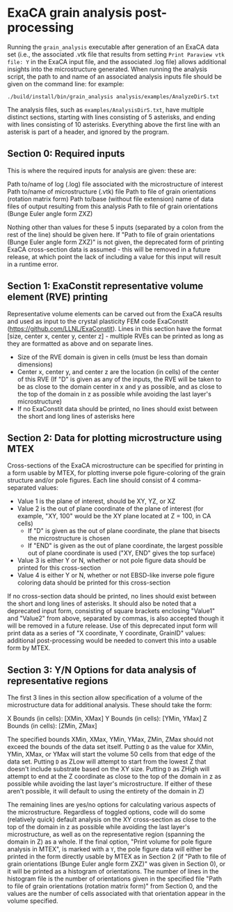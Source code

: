 # ExaCA grain analysis post-processing

Running the `grain_analysis` executable after generation of an ExaCA data set (i.e., the associated .vtk file that results from setting `Print Paraview vtk file: Y` in the ExaCA input file, and the associated .log file) allows additional insights into the microstructure generated. When running the analysis script, the path to and name of an associated analysis inputs file should be given on the command line: for example:

```
./build/install/bin/grain_analysis analysis/examples/AnalyzeDirS.txt
```

The analysis files, such as `examples/AnalysisDirS.txt`, have multiple distinct sections, starting with lines consisting of 5 asterisks, and ending with lines consisting of 10 asterisks. Everything above the first line with an asterisk is part of a header, and ignored by the program.

## Section 0: Required inputs

This is where the required inputs for analysis are given: these are:

Path to/name of log (.log) file associated with the microstructure of interest
Path to/name of microstructure (.vtk) file
Path to file of grain orientations (rotation matrix form)
Path to/base (without file extension) name of data files of output resulting from this analysis
Path to file of grain orientations (Bunge Euler angle form ZXZ)

Nothing other than values for these 5 inputs (separated by a colon from the rest of the line) should be given here. If "Path to file of grain orientations (Bunge Euler angle form ZXZ)" is not given, the deprecated form of printing ExaCA cross-section data is assumed - this will be removed in a future release, at which point the lack of including a value for this input will result in a runtime error.

## Section 1: ExaConstit representative volume element (RVE) printing

Representative volume elements can be carved out from the ExaCA results and used as input to the crystal plasticity FEM code ExaConstit (https://github.com/LLNL/ExaConstit). Lines in this section have the format [size, center x, center y, center z] - multiple RVEs can be printed as long as they are formatted as above and on separate lines.
* Size of the RVE domain is given in cells (must be less than domain dimensions)
* Center x, center y, and center z are the location (in cells) of the center of this RVE (If "D" is given as any of the inputs, the RVE will be taken to be as close to the domain center in x and y as possible, and as close to the top of the domain in z as possible while avoiding the last layer's microstructure)
* If no ExaConstit data should be printed, no lines should exist between the short and long lines of asterisks here

## Section 2: Data for plotting microstructure using MTEX

Cross-sections of the ExaCA microstructure can be specified for printing in a form usable by MTEX, for plotting inverse pole figure-coloring of the grain structure and/or pole figures. Each line should consist of 4 comma-separated values:
* Value 1 is the plane of interest, should be XY, YZ, or XZ
* Value 2 is the out of plane coordinate of the plane of interest (for example, "XY, 100" would be the XY plane located at Z = 100, in CA cells)
  - If "D" is given as the out of plane coordinate, the plane that bisects the microstructure is chosen
  - If "END" is given as the out of plane coordinate, the largest possible out of plane coordinate is used ("XY, END" gives the top surface)
* Value 3 is either Y or N, whether or not pole figure data should be printed for this cross-section
* Value 4 is either Y or N, whether or not EBSD-like inverse pole figure coloring data should be printed for this cross-section

If no cross-section data should be printed, no lines should exist between the short and long lines of asterisks. It should also be noted that a deprecated input form, consisting of square brackets enclosing "Value1" and "Value2" from above, separated by commas, is also accepted though it will be removed in a future release. Use of this deprecated input form will print data as a series of "X coordinate, Y coordinate, GrainID" values: additional post-processing would be needed to convert this into a usable form by MTEX.

## Section 3: Y/N Options for data analysis of representative regions

The first 3 lines in this section allow specification of a volume of the microstructure data for additional analysis. These should take the form:

X Bounds (in cells): [XMin, XMax]
Y Bounds (in cells): [YMin, YMax]
Z Bounds (in cells): [ZMin, ZMax]

The specified bounds XMin, XMax, YMin, YMax, ZMin, ZMax should not exceed the bounds of the data set itself. Putting `D` as the value for XMin, YMin, XMax, or YMax will start the volume 50 cells from that edge of the data set. Putting `D` as ZLow will attempt to start from the lowest Z that doesn't include substrate based on the XY size. Putting `D` as ZHigh will attempt to end at the Z coordinate as close to the top of the domain in z as possible while avoiding the last layer's microstructure. If either of these aren't possible, it will default to using the entirety of the domain in Z)

The remaining lines are yes/no options for calculating various aspects of the microstructure. Regardless of toggled options, code will do some (relatively quick) default analysis on the XY cross-section as close to the top of the domain in z as possible while avoiding the last layer's microstructure, as well as on the representative region (spanning the domain in Z) as a whole. If the final option, "Print volume for pole figure analysis in MTEX", is marked with a `Y`, the pole figure data will either be printed in the form directly usable by MTEX as in Section 2 (if "Path to file of grain orientations (Bunge Euler angle form ZXZ)" was given in Section 0), or it will be printed as a histogram of orientations. The number of lines in the histogram file is the number of orientations given in the specified file "Path to file of grain orientations (rotation matrix form)" from Section 0, and the values are the number of cells associated with that orientation appear in the volume specified.
